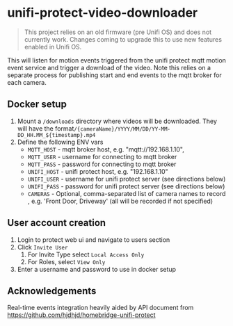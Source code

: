 # unifi-protect-video-downloader

> This project relies on an old firmware (pre Unifi OS) and does not currently work. Changes coming to upgrade this to use new features enabled in Unifi OS.

This will listen for motion events triggered from the unifi protect mqtt motion event service and trigger a download of the video. Note this relies on a separate process for publishing start and end events to the mqtt broker for each camera.

## Docker setup

1. Mount a `/downloads` directory where videos will be downloaded. They will have the format`/{cameraName}/YYYY/MM/DD/YY-MM-DD_HH.MM_${timestamp}.mp4`
2. Define the following ENV vars
   * `MQTT_HOST` - mqtt broker host, e.g. "mqtt://192.168.1.10",
   * `MQTT_USER` - username for connecting to mqtt broker
   * `MQTT_PASS` - password for connecting to mqtt broker
   * `UNIFI_HOST` - unifi protect host, e.g. "192.168.1.10"
   * `UNIFI_USER` - username for unifi protect server (see directions below)
   * `UNIFI_PASS` - password for unifi protect server (see directions below)
   * `CAMERAS` - Optional, comma-separated list of camera names to record , e.g. 'Front Door, Driveway' (all will be recorded if not specified)

## User account creation

1. Login to protect web ui and navigate to users section
2. Click `Invite User`
   1. For Invite Type select `Local Access Only`
   2. For Roles, select `View Only`
3. Enter a username and password to use in docker setup


## Acknowledgements

Real-time events integration heavily aided by API document from https://github.com/hjdhjd/homebridge-unifi-protect